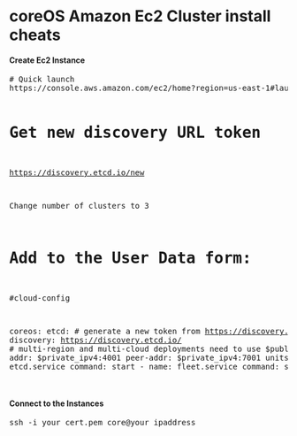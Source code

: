 coreOS Amazon Ec2 Cluster install cheats
========================================

<h4>Create Ec2 Instance</h4>
<pre>
# Quick launch
https://console.aws.amazon.com/ec2/home?region=us-east-1#launchAmi=ami-6e2ecd06

# Get new discovery URL token
https://discovery.etcd.io/new

Change number of clusters to 3

# Add to the User Data form:

#cloud-config

coreos:
  etcd:
    # generate a new token from https://discovery.etcd.io/new
    discovery: https://discovery.etcd.io/<token>
    # multi-region and multi-cloud deployments need to use $public_ipv4
    addr: $private_ipv4:4001
    peer-addr: $private_ipv4:7001
  units:
    - name: etcd.service
      command: start
    - name: fleet.service
      command: start

</pre>

<h4>Connect to the Instances</h4>
<pre>
ssh -i your_cert.pem core@your_ipaddress
</pre>


